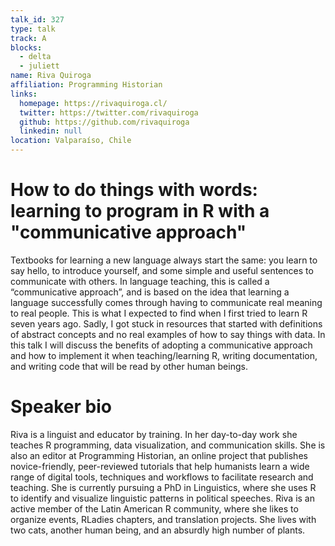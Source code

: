 ```yaml
---
talk_id: 327
type: talk
track: A
blocks:
  - delta
  - juliett
name: Riva Quiroga
affiliation: Programming Historian
links:
  homepage: https://rivaquiroga.cl/
  twitter: https://twitter.com/rivaquiroga
  github: https://github.com/rivaquiroga
  linkedin: null
location: Valparaíso, Chile
---
```


# How to do things with words: learning to program in R with a "communicative approach"

Textbooks for learning a new language always start the same: you learn to say hello, to introduce yourself, and some simple and useful sentences to communicate with others. In language teaching, this is called a “communicative approach”, and is based on the idea that learning a language successfully comes through having to communicate real meaning to real people. This is what I expected to find when I first tried to learn R seven years ago. Sadly, I got stuck in resources that started with definitions of abstract concepts and no real examples of how to say things with data. In this talk I will discuss the benefits of adopting a communicative approach and how to implement it when teaching/learning R, writing documentation, and writing code that will be read by other human beings.

# Speaker bio

Riva is a linguist and educator by training. In her day-to-day work she teaches R programming, data visualization, and communication skills. She is also an editor at Programming Historian, an online project that publishes novice-friendly, peer-reviewed tutorials that help humanists learn a wide range of digital tools, techniques and workflows to facilitate research and teaching. She is currently pursuing a PhD in Linguistics, where she uses R to identify and visualize linguistic patterns in political speeches. 
Riva is an active member of the Latin American R community, where she likes to organize events, RLadies chapters, and translation projects. She lives with two cats, another human being, and an absurdly high number of plants.
